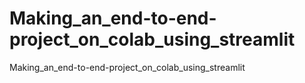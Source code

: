 # Making_an_end-to-end-project_on_colab_using_streamlit
Making_an_end-to-end-project_on_colab_using_streamlit
